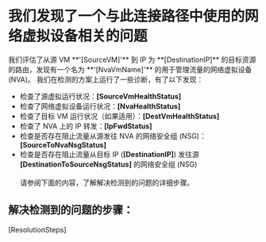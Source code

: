 <properties
pageTitle="NvaDiagnostic"
description="NvaDiagnostic"
infoBubbleText="检测到网络流量路由有问题。 请参阅右侧的详细信息。"
service="microsoft.network"
resource="virtualnetworks"
authors="chadmath"
ms.author="chadmat"
displayOrder=""
articleId="NvaDiagnosticsInsight"
diagnosticScenario="NvaDiagnosticsInsight"
selfHelpType="Diagnostics"
supportTopicIds="32584252, 32584251, 32584250, 32584249, 32547215"
resourceTags="windows"
productPesIds="15526"
cloudEnvironments="Public"
/>
# <a name="we-found-an-issue-related-to-a-network-virtual-appliance-used-in-this-connectivity-path"></a>我们发现了一个与此连接路径中使用的网络虚拟设备相关的问题 
<!--issueDescription--> 我们评估了从源 VM **'[SourceVM]'** 到 IP 为 **[DestinationIP]** 的目标资源的路由，发现有一个名为 **'[NvaVmName]'** 的用于管理流量的网络虚拟设备 (NVA)。 我们在检测的方案上运行了一些诊断，有了以下发现： 

- 检查了源虚拟运行状况：**<!--$SourceVmHealthStatus-->[SourceVmHealthStatus]<!--/$SourceVmHealthStatus-->** 
- 检查了网络虚拟设备运行状况：**<!--$NvaHealthStatus-->[NvaHealthStatus]<!--/$NvaHealthStatus-->**
- 检查了目标 VM 运行状况（如果适用）：**<!--$DestVmHealthStatus-->[DestVmHealthStatus]<!--/$DestVmHealthStatus-->**
- 检查了 NVA 上的 IP 转发：**<!--$IpFwdStatus-->[IpFwdStatus]<!--/$IpFwdStatus-->**
- 检查是否存在阻止流量从源发往 NVA 的网络安全组 (NSG)：**<!--$SourceToNvaNsgStatus-->[SourceToNvaNsgStatus]<!--/$SourceToNvaNsgStatus-->** 
- 检查是否存在阻止流量从目标 IP (**<!--$DestinationIP-->[DestinationIP]<!--/$DestinationIP-->**) 发往源 **<!--$DestinationToSourceNsgStatus-->[DestinationToSourceNsgStatus]<!--/$DestinationToSourceNsgStatus-->** 的网络安全组 (NSG) <br><br>
请参阅下面的内容，了解解决检测到的问题的详细步骤。
<!--/issueDescription-->
## <a name="steps-to-resolve-detected-issues"></a>解决检测到的问题的步骤：
<!--$ResolutionSteps-->[ResolutionSteps]<!--/$ResolutionSteps-->
